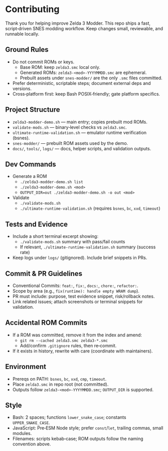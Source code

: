 # Contributing

Thank you for helping improve Zelda 3 Modder. This repo ships a fast, script‑driven SNES modding workflow. Keep changes small, reviewable, and runnable locally.

## Ground Rules
- Do not commit ROMs or keys.
  - Base ROM: keep `zelda3.smc` local only.
  - Generated ROMs: `zelda3-<mod>-YYYYMMDD.smc` are ephemeral.
  - Prebuilt assets under `snes-modder/` are the only `.smc` files committed.
- Prefer deterministic, scriptable steps; document external deps and versions.
- Cross‑platform first: keep Bash POSIX‑friendly; gate platform specifics.

## Project Structure
- `zelda3-modder-demo.sh` — main entry; copies prebuilt mod ROMs.
- `validate-mods.sh` — binary‑level checks vs `zelda3.smc`.
- `ultimate-runtime-validation.sh` — emulator runtime verification (bsnes).
- `snes-modder/` — prebuilt ROM assets used by the demo.
- `docs/`, `tools/`, `logs/` — docs, helper scripts, and validation outputs.

## Dev Commands
- Generate a ROM
  - `./zelda3-modder-demo.sh list`
  - `./zelda3-modder-demo.sh <mod>`
  - `OUTPUT_DIR=out ./zelda3-modder-demo.sh -o out <mod>`
- Validate
  - `./validate-mods.sh`
  - `./ultimate-runtime-validation.sh` (requires `bsnes`, `bc`, `xxd`, `timeout`)

## Tests and Evidence
- Include a short terminal excerpt showing:
  - `./validate-mods.sh` summary with pass/fail counts
  - If relevant, `./ultimate-runtime-validation.sh` summary (success rate)
- Keep logs under `logs/` (gitignored). Include brief snippets in PRs.

## Commit & PR Guidelines
- Conventional Commits: `feat:`, `fix:`, `docs:`, `chore:`, `refactor:`.
- Scope by area (e.g., `fix(runtime): handle empty WRAM dump`).
- PR must include: purpose, test evidence snippet, risk/rollback notes.
- Link related issues; attach screenshots or terminal snippets for validation.

## Accidental ROM Commits
- If a ROM was committed, remove it from the index and amend:
  - `git rm --cached zelda3.smc zelda3-*.smc`
  - Add/confirm `.gitignore` rules, then re‑commit.
- If it exists in history, rewrite with care (coordinate with maintainers).

## Environment
- Prereqs on PATH: `bsnes`, `bc`, `xxd`, `cmp`, `timeout`.
- Place `zelda3.smc` in repo root (not committed).
- Outputs follow `zelda3-<mod>-YYYYMMDD.smc`; `OUTPUT_DIR` is supported.

## Style
- Bash: 2 spaces; functions `lower_snake_case`; constants `UPPER_SNAKE_CASE`.
- JavaScript: Pre‑ESM Node style; prefer `const`/`let`, trailing commas, small modules.
- Filenames: scripts kebab‑case; ROM outputs follow the naming convention above.
